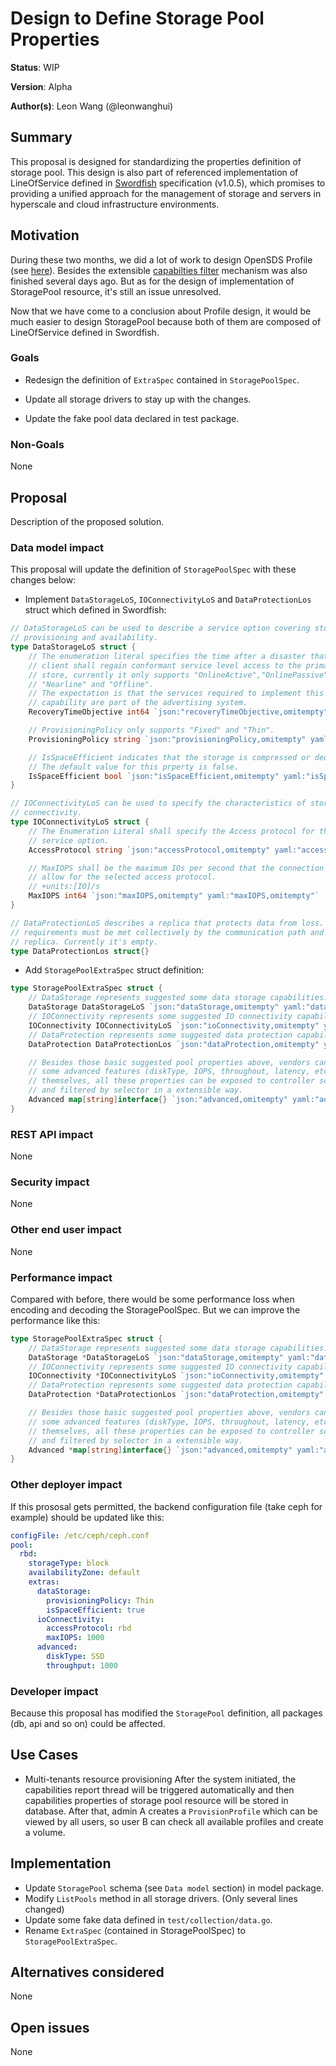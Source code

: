 # Design to Define Storage Pool Properties

**Status**: WIP

**Version**: Alpha

**Author(s)**: Leon Wang (@leonwanghui)

## Summary

This proposal is designed for standardizing the properties definition of storage pool. This design is also part of referenced implementation of LineOfService defined in [Swordfish](https://www.snia.org/sites/default/files/SMI/swordfish/V105/Swordfish_v1.0.5_Specification.pdf) specification (v1.0.5), which promises to providing a unified approach for the management of storage and servers in hyperscale and cloud infrastructure environments.

## Motivation

During these two months, we did a lot of work to design OpenSDS Profile (see [here](https://docs.google.com/document/d/1irNnz019j0XuW6SZNigs6QuYFOCC3uL44EkRYJiHyq8/edit?usp=sharing)). Besides the extensible [capabilties filter](https://github.com/opensds/opensds/pull/297) mechanism was also finished several days ago. But as for the design of implementation of StoragePool resource, it's still an issue unresolved.

Now that we have come to a conclusion about Profile design, it would be much easier to design StoragePool because both of them are composed of LineOfService defined in Swordfish.

### Goals

* Redesign the definition of `ExtraSpec` contained in `StoragePoolSpec`.

* Update all storage drivers to stay up with the changes.

* Update the fake pool data declared in test package.

### Non-Goals

None

## Proposal

Description of the proposed solution.

### Data model impact

This proposal will update the definition of `StoragePoolSpec` with these changes below:

* Implement `DataStorageLoS`, `IOConnectivityLoS` and `DataProtectionLos` struct which defined in Swordfish:
```go
// DataStorageLoS can be used to describe a service option covering storage
// provisioning and availability.
type DataStorageLoS struct {
	// The enumeration literal specifies the time after a disaster that the
	// client shall regain conformant service level access to the primary
	// store, currently it only supports "OnlineActive","OnlinePassive",
	// "Nearline" and "Offline".
	// The expectation is that the services required to implement this
	// capability are part of the advertising system.
	RecoveryTimeObjective int64 `json:"recoveryTimeObjective,omitempty" yaml:"recoveryTimeObjective,omitempty"`

	// ProvisioningPolicy only supports "Fixed" and "Thin".
	ProvisioningPolicy string `json:"provisioningPolicy,omitempty" yaml:"provisioningPolicy,omitempty"`

	// IsSpaceEfficient indicates that the storage is compressed or deduplicated.
	// The default value for this prperty is false.
	IsSpaceEfficient bool `json:"isSpaceEfficient,omitempty" yaml:"isSpaceEfficient,omitempty"`
}

// IOConnectivityLoS can be used to specify the characteristics of storage
// connectivity.
type IOConnectivityLoS struct {
	// The Enumeration Literal shall specify the Access protocol for this
	// service option.
	AccessProtocol string `json:"accessProtocol,omitempty" yaml:"accessProtocol,omitempty"`

	// MaxIOPS shall be the maximum IOs per second that the connection shall
	// allow for the selected access protocol.
	// +units:[IO]/s
	MaxIOPS int64 `json:"maxIOPS,omitempty" yaml:"maxIOPS,omitempty"`
}

// DataProtectionLoS describes a replica that protects data from loss. The
// requirements must be met collectively by the communication path and the
// replica. Currently it's empty.
type DataProtectionLos struct{}
```

* Add `StoragePoolExtraSpec` struct definition:
```go
type StoragePoolExtraSpec struct {
	// DataStorage represents suggested some data storage capabilities.
	DataStorage DataStorageLoS `json:"dataStorage,omitempty" yaml:"dataStorage,omitempty"`
	// IOConnectivity represents some suggested IO connectivity capabilities.
	IOConnectivity IOConnectivityLoS `json:"ioConnectivity,omitempty" yaml:"ioConnectivity,omitempty"`
	// DataProtection represents some suggested data protection capabilities.
	DataProtection DataProtectionLos `json:"dataProtection,omitempty" yaml:"dataProtection,omitempty"`

	// Besides those basic suggested pool properties above, vendors can configure
	// some advanced features (diskType, IOPS, throughout, latency, etc)
	// themselves, all these properties can be exposed to controller scheduler
	// and filtered by selector in a extensible way.
	Advanced map[string]interface{} `json:"advanced,omitempty" yaml:"advanced,omitempty"`
}
```

### REST API impact

None

### Security impact

None

### Other end user impact

None

### Performance impact

Compared with before, there would be some performance loss when encoding and decoding the StoragePoolSpec. But we can improve the performance like this:
```go
type StoragePoolExtraSpec struct {
	// DataStorage represents suggested some data storage capabilities.
	DataStorage *DataStorageLoS `json:"dataStorage,omitempty" yaml:"dataStorage,omitempty"`
	// IOConnectivity represents some suggested IO connectivity capabilities.
	IOConnectivity *IOConnectivityLoS `json:"ioConnectivity,omitempty" yaml:"ioConnectivity,omitempty"`
	// DataProtection represents some suggested data protection capabilities.
	DataProtection *DataProtectionLos `json:"dataProtection,omitempty" yaml:"dataProtection,omitempty"`

	// Besides those basic suggested pool properties above, vendors can configure
	// some advanced features (diskType, IOPS, throughout, latency, etc)
	// themselves, all these properties can be exposed to controller scheduler
	// and filtered by selector in a extensible way.
	Advanced *map[string]interface{} `json:"advanced,omitempty" yaml:"advanced,omitempty"`
}
```

### Other deployer impact

If this prososal gets permitted, the backend configuration file (take ceph for example) should be updated like this:
```yaml
configFile: /etc/ceph/ceph.conf
pool:
  rbd:
    storageType: block
    availabilityZone: default
    extras:
      dataStorage:
        provisioningPolicy: Thin
        isSpaceEfficient: true
      ioConnectivity:
        accessProtocol: rbd
        maxIOPS: 1000
      advanced:
        diskType: SSD
        throughput: 1000
```

### Developer impact

Because this proposal has modified the `StoragePool` definition, all packages (db, api and so on) could be affected.

## Use Cases

* Multi-tenants resource provisioning
After the system initiated, the capabilities report thread will be triggered automatically and then capabilities properties of storage pool resource will be stored in database. After that, admin A creates a `ProvisionProfile` which can be viewed by all users, so user B can check all available profiles and create a volume.

## Implementation

* Update `StoragePool` schema (see `Data model` section) in model package.
* Modify `ListPools` method in all storage drivers. (Only several lines changed)
* Update some fake data defined in `test/collection/data.go`.
* Rename `ExtraSpec` (contained in StoragePoolSpec) to `StoragePoolExtraSpec`.

## Alternatives considered

None

## Open issues

None
